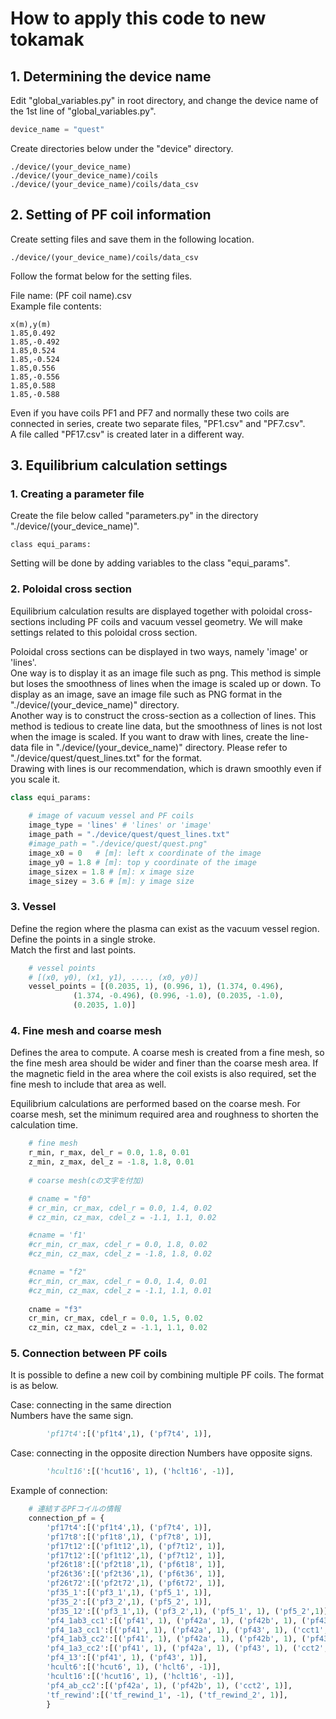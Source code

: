 # How to apply this code to new tokamak

## 1. Determining the device name

Edit "global_variables.py" in root directory, and change the device name of the 1st line of "global_variables.py".  

```python
device_name = "quest"
```

Create directories below under the "device" directory.

```shell
./device/(your_device_name)
./device/(your_device_name)/coils
./device/(your_device_name)/coils/data_csv
```

## 2. Setting of PF coil information

Create setting files and save them in the following location.

```shell
./device/(your_device_name)/coils/data_csv
```

Follow the format below for the setting files.

File name: (PF coil name).csv  
Example file contents:

```shell
x(m),y(m)
1.85,0.492
1.85,-0.492
1.85,0.524
1.85,-0.524
1.85,0.556
1.85,-0.556
1.85,0.588
1.85,-0.588
```

Even if you have coils PF1 and PF7 and normally these two coils are connected in series, create two separate files, "PF1.csv" and "PF7.csv".  
A file called "PF17.csv" is created later in a different way.


## 3. Equilibrium calculation settings

### 1. Creating a parameter file

Create the file below called "parameters.py" in the directory "./device/(your_device_name)".  

```python: parameters.py
class equi_params:
```

Setting will be done by adding variables to the class "equi_params".  

### 2. Poloidal cross section

Equilibrium calculation results are displayed together with poloidal cross-sections including PF coils and vacuum vessel geometry. We will make settings related to this poloidal cross section.  

Poloidal cross sections can be displayed in two ways, namely 'image' or 'lines'.  
One way is to display it as an image file such as png. This method is simple but loses the smoothness of lines when the image is scaled up or down. To display as an image, save an image file such as PNG format in the "./device/(your_device_name)" directory.  
Another way is to construct the cross-section as a collection of lines. This method is tedious to create line data, but the smoothness of lines is not lost when the image is scaled. If you want to draw with lines, create the line-data file in "./device/(your_device_name)" directory.  Please refer to "./device/quest/quest_lines.txt" for the format.  
Drawing with lines is our recommendation, which is drawn smoothly even if you scale it.  

```python
class equi_params:
    
    # image of vacuum vessel and PF coils
    image_type = 'lines' # 'lines' or 'image'
    image_path = "./device/quest/quest_lines.txt"
    #image_path = "./device/quest/quest.png" 
    image_x0 = 0   # [m]: left x coordinate of the image
    image_y0 = 1.8 # [m]: top y coordinate of the image
    image_sizex = 1.8 # [m]: x image size
    image_sizey = 3.6 # [m]: y image size
```

### 3. Vessel

Define the region where the plasma can exist as the vacuum vessel region.  
Define the points in a single stroke.  
Match the first and last points.  

```python
    # vessel points
    # [(x0, y0), (x1, y1), ...., (x0, y0)]
    vessel_points = [(0.2035, 1), (0.996, 1), (1.374, 0.496), 
              (1.374, -0.496), (0.996, -1.0), (0.2035, -1.0), 
              (0.2035, 1.0)]
```

### 4. Fine mesh and coarse mesh

Defines the area to compute. A coarse mesh is created from a fine mesh, so the fine mesh area should be wider and finer than the coarse mesh area. If the magnetic field in the area where the coil exists is also required, set the fine mesh to include that area as well.

Equilibrium calculations are performed based on the coarse mesh. For coarse mesh, set the minimum required area and roughness to shorten the calculation time.

```python
    # fine mesh
    r_min, r_max, del_r = 0.0, 1.8, 0.01
    z_min, z_max, del_z = -1.8, 1.8, 0.01
    
    # coarse mesh(cの文字を付加)

    # cname = "f0"
    # cr_min, cr_max, cdel_r = 0.0, 1.4, 0.02
    # cz_min, cz_max, cdel_z = -1.1, 1.1, 0.02

    #cname = 'f1'
    #cr_min, cr_max, cdel_r = 0.0, 1.8, 0.02
    #cz_min, cz_max, cdel_z = -1.8, 1.8, 0.02

    #cname = "f2"
    #cr_min, cr_max, cdel_r = 0.0, 1.4, 0.01
    #cz_min, cz_max, cdel_z = -1.1, 1.1, 0.01
    
    cname = "f3"
    cr_min, cr_max, cdel_r = 0.0, 1.5, 0.02
    cz_min, cz_max, cdel_z = -1.1, 1.1, 0.02
```

### 5. Connection between PF coils

It is possible to define a new coil by combining multiple PF coils. The format is as below.  

Case: connecting in the same direction  
Numbers have the same sign.

```python
        'pf17t4':[('pf1t4',1), ('pf7t4', 1)],
```

Case: connecting in the opposite direction
Numbers have opposite signs.  

```python
        'hcult16':[('hcut16', 1), ('hclt16', -1)],
```

Example of connection:

```python
    # 連結するPFコイルの情報
    connection_pf = {
        'pf17t4':[('pf1t4',1), ('pf7t4', 1)],
        'pf17t8':[('pf1t8',1), ('pf7t8', 1)],
        'pf17t12':[('pf1t12',1), ('pf7t12', 1)],
        'pf17t12':[('pf1t12',1), ('pf7t12', 1)],
        'pf26t18':[('pf2t18',1), ('pf6t18', 1)],
        'pf26t36':[('pf2t36',1), ('pf6t36', 1)],
        'pf26t72':[('pf2t72',1), ('pf6t72', 1)],
        'pf35_1':[('pf3_1',1), ('pf5_1', 1)],  
        'pf35_2':[('pf3_2',1), ('pf5_2', 1)],
        'pf35_12':[('pf3_1',1), ('pf3_2',1), ('pf5_1', 1), ('pf5_2',1)],
        'pf4_1ab3_cc1':[('pf41', 1), ('pf42a', 1), ('pf42b', 1), ('pf43', 1), ('cct1', 1)],
        'pf4_1a3_cc1':[('pf41', 1), ('pf42a', 1), ('pf43', 1), ('cct1', 1)],
        'pf4_1ab3_cc2':[('pf41', 1), ('pf42a', 1), ('pf42b', 1), ('pf43', 1), ('cct2', 1)],
        'pf4_1a3_cc2':[('pf41', 1), ('pf42a', 1), ('pf43', 1), ('cct2', 1)],
        'pf4_13':[('pf41', 1), ('pf43', 1)],
        'hcult6':[('hcut6', 1), ('hclt6', -1)],
        'hcult16':[('hcut16', 1), ('hclt16', -1)],
        'pf4_ab_cc2':[('pf42a', 1), ('pf42b', 1), ('cct2', 1)], 
        'tf_rewind':[('tf_rewind_1', -1), ('tf_rewind_2', 1)],
        }
```